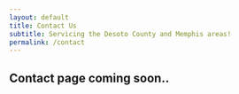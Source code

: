 ```yaml
---
layout: default 
title: Contact Us
subtitle: Servicing the Desoto County and Memphis areas!
permalink: /contact
---
```



<div id="{{ page.title }}" class="plus-tile-tx center">
	<div class="container py-2">
		<h2>Contact page coming soon..</h2>
	</div>
</div>